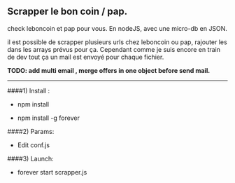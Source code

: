 ## Scrapper le bon coin / pap.

check leboncoin et pap pour vous.
En nodeJS, avec une micro-db en JSON.

il est possible de scrapper plusieurs urls chez leboncoin ou pap, rajouter les dans les arrays prévus pour ça. 
Cependant comme je suis encore en train de dev tout ça un mail est envoyé pour chaque fichier.

**TODO: add multi email , merge offers in one object before send mail.**

-------

####1) Install :

* npm install

* npm install -g forever

####2) Params:

* Edit conf.js

####3) Launch:

* forever start scrapper.js
